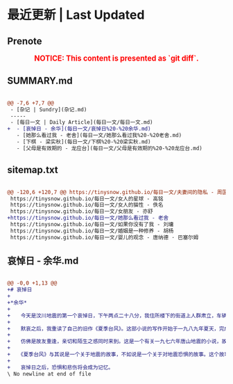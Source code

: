# 最近更新 | Last Updated

## Prenote

<p style="font-size: larger; font-weight: bold; color: red; text-align: center;">NOTICE: This content is presented as `git diff`.</p>

## SUMMARY.md

```diff

@@ -7,6 +7,7 @@
 - [杂记 | Sundry](杂记.md)
 -----
 - [每日一文 | Daily Article](每日一文/每日一文.md)
+  - [哀悼日 - 余华](每日一文/哀悼日%20-%20余华.md)
   - [她那么看过我 - 老舍](每日一文/她那么看过我%20-%20老舍.md)
   - [下棋 - 梁实秋](每日一文/下棋%20-%20梁实秋.md)
   - [父母是有效期的 - 龙应台](每日一文/父母是有效期的%20-%20龙应台.md)
```

## sitemap.txt

```diff

@@ -120,6 +120,7 @@ https://tinysnow.github.io/每日一文/夫妻间的隐私 - 周国平
 https://tinysnow.github.io/每日一文/女人的星球 - 高铭
 https://tinysnow.github.io/每日一文/女人的猫性 - 佚名
 https://tinysnow.github.io/每日一文/女朋友 - 亦舒
+https://tinysnow.github.io/每日一文/她那么看过我 - 老舍
 https://tinysnow.github.io/每日一文/如果你没有了我 - 刘墉
 https://tinysnow.github.io/每日一文/婚姻是一种修养 - 胡杨
 https://tinysnow.github.io/每日一文/婴儿的观念 - 唐纳德 · 巴塞尔姆
```

## 哀悼日 - 余华.md

```diff

@@ -0,0 +1,13 @@
+# 哀悼日
+
+*余华*
+
+　　今天是汶川地震的第一个哀悼日，下午两点二十八分，我住所楼下的街道上人群肃立，车辆排成长龙；我听到喇叭长鸣，还有阵阵汽笛声从电视里呼啸而出。
+
+　　默哀之后，我重读了自己的旧作《夏季台风》。这部小说的写作开始于一九八九年夏天，完成于一九九〇年冬天。
+
+　　仿佛是故友重逢，亲切和陌生之感同时来到。这是一个有关一九七六年唐山地震的小说，故事发生的地点是距离唐山千里之外的南方小镇。就像五月十二日下午汶川地震时，我在千里之外的北京住所也摇晃起来，在住所安静以后，吊灯仍然在摇晃。我想，这就是影响。我在《夏季台风》里抹去了具体的地点，可是里面的感受全部来自于我十六岁时候的浙江海盐。现在我用四十八岁时汶川地震时的感受，重温了十六岁时唐山地震时的感受。影响就是这样，时间不能限制它，空间也不能限制它，它无处不在，而且随时出现。
+
+　　《夏季台风》与其说是一个关于地震的故事，不如说是一个关于对地震恐惧的故事。这个故事唤醒了我很多真实的记忆。一九七六年唐山地震以后，我生活的海盐也发生了一次地震，于是人们纷纷露宿操场、空地和街边，那个夏天人人觉得唐山发生过的地震马上就要在海盐发生了。如同小说里所描写的那样，由于当时信息的闭塞，只能依赖街头传言，唯一权威的声音来自县广播站的广播，可是我们县里广播站预报地震时的依据是来自邻县的广播，昨天刚说没有地震，今天又说有强力地震了。人们被县里的广播来回折腾，这个最具权威的声音到头来成为了最大的谣言中心。这个故事就是表达了这样的状态，人们在精疲力竭之后只剩下昏昏沉沉的状态。
+
+　　哀悼日之后，恐惧和悲伤将会成为记忆。
\ No newline at end of file
```
